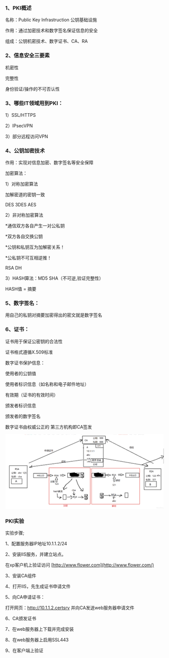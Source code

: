 ### 1、PKI概述

名称：Public Key Infrastruction 公钥基础设施

作用：通过加密技术和数字签名保证信息的安全

组成：公钥机密技术、数字证书、CA、RA

### 2、信息安全三要素

机密性

完整性

身份验证/操作的不可否认性

### 3、哪些IT领域用到PKI：

1）SSL/HTTPS

2）IPsecVPN

3）部分远程访问VPN

### 4、公钥加密技术

作用：实现对信息加密、数字签名等安全保障

加密算法：

1）对称加密算法

加解密道的密钥一致

DES 3DES AES

2）非对称加密算法

*通信双方各自产生一对公私钥

*双方各自交换公钥

*公钥和私钥互为加解密关系！

*公私钥不可互相逆推！

RSA DH

3）HASH算法：MD5 SHA（不可逆,验证完整性）

HASH值 = 摘要

### 5、数字签名：

用自己的私钥对摘要加密得出的密文就是数字签名

### 6、证书：

证书用于保证公密钥的合法性

证书格式遵循X.509标准

数字证书保护信息：

使用者的公钥值

使用者标识信息（如名称和电子邮件地址）

有效期（证书的有效时间）

颁发者标识信息

颁发者的数字签名

数字证书由权威公正的 第三方机构即CA签发

![image-20201109142707729](13、PKI/image-20201109142707729.png)

### PKI实验

实验步骤;

1、配置服务器IP地址10.1.1.2/24

2、安装IIS服务，并建立站点。

在xp客户机上验证访问 [http://www.flower.com](http://www.flower.com/)

3、安装CA组件

4、打开IIS，先生成证书申请文件

5、向CA申请证书：

打开网页：http://10.1.1.2.certsrv 并向CA发送web服务器申请文件

6、CA颁发证书

7、在web服务器上下载并完成安装

8、在web服务器上启用SSL443

9、在客户端上验证

